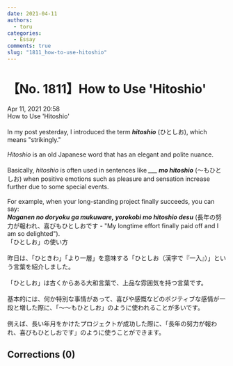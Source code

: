 ```yaml
---
date: 2021-04-11
authors:
  - toru
categories:
  - Essay
comments: true
slug: "1811_how-to-use-hitoshio"
---
```


# 【No. 1811】How to Use 'Hitoshio'
<div class="date">Apr 11, 2021 20:58</div>
<div id="post"><div id="body_show_ori">
How to Use 'Hitoshio'<br/><br/>In my post yesterday, I introduced the term <strong><em>hitoshio</em></strong> (ひとしお), which means "strikingly."<br/><br/><em>Hitoshio</em> is an old Japanese word that has an elegant and polite nuance.<br/><br/>Basically, <em>hitoshio</em> is often used in sentences like <strong><em> ___ mo hitoshio</em></strong> (～もひとしお) when positive emotions such as pleasure and sensation increase further due to some special events.<br/><br/>For example, when your long-standing project finally succeeds, you can say:<br/><strong><em>Naganen no doryoku ga mukuware, yorokobi mo hitoshio desu</em></strong> (長年の努力が報われ、喜びもひとしおです - "My longtime effort finally paid off and I am so delighted").
</div></div>

<!-- more -->

<div id="post_ja"><div id="body_show_mo">
「ひとしお」の使い方<br/><br/>昨日は、「ひときわ」「より一層」を意味する「ひとしお（漢字で『一入』）」という言葉を紹介しました。<br/><br/>「ひとしお」は古くからある大和言葉で、上品な雰囲気を持つ言葉です。<br/><br/>基本的には、何か特別な事情があって、喜びや感慨などのポジティブな感情が一段と増した際に、「～～もひとしお」のように使われることが多いです。<br/><br/>例えば、長い年月をかけたプロジェクトが成功した際に、「長年の努力が報われ、喜びもひとしおです」のように使うことができます。
</div></div>

## Corrections (0)

